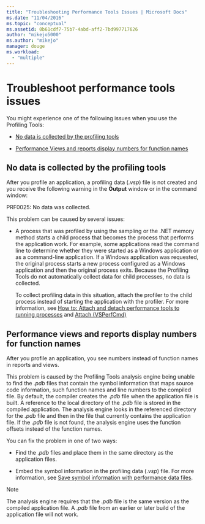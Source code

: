 ```yaml
---
title: "Troubleshooting Performance Tools Issues | Microsoft Docs"
ms.date: "11/04/2016"
ms.topic: "conceptual"
ms.assetid: 0b61cdf7-75b7-4abd-aff2-7bd997717626
author: "mikejo5000"
ms.author: "mikejo"
manager: douge
ms.workload: 
  - "multiple"
---
```

# Troubleshoot performance tools issues
You might experience one of the following issues when you use the Profiling Tools:  
  
-   [No data is collected by the profiling tools](#no-data-is-collected-by-the-profiling-tools)  
  
-   [Performance Views and reports display numbers for function names](#performance-views-and-reports-display-numbers-for-function-names)  
  
## No data is collected by the profiling tools  
 After you profile an application, a profiling data (.*vsp*) file is not created and you receive the following warning in the **Output** window or in the command window:  
  
 PRF0025: No data was collected.  
  
 This problem can be caused by several issues:  
  
-   A process that was profiled by using the sampling or the .NET memory method starts a child process that becomes the process that performs the application work. For example, some applications read the command line to determine whether they were started as a Windows application or as a command-line application. If a Windows application was requested, the original process starts a new process configured as a Windows application and then the original process exits. Because the Profiling Tools do not automatically collect data for child processes, no data is collected.  
  
     To collect profiling data in this situation, attach the profiler to the child process instead of starting the application with the profiler. For more information, see [How to: Attach and detach performance tools to running processes](../profiling/how-to-attach-and-detach-performance-tools-to-running-processes.md) and [Attach (VSPerfCmd)](../profiling/attach.md)  
  
## Performance views and reports display numbers for function names  
 After you profile an application, you see numbers instead of function names in reports and views.  
  
 This problem is caused by the Profiling Tools analysis engine being unable to find the .*pdb* files that contain the symbol information that maps source code information, such function names and line numbers to the compiled file. By default, the compiler creates the .*pdb* file when the application file is built. A reference to the local directory of the .*pdb* file is stored in the compiled application. The analysis engine looks in the referenced directory for the .*pdb* file and then in the file that currently contains the application file. If the .*pdb* file is not found, the analysis engine uses the function offsets instead of the function names.  
  
 You can fix the problem in one of two ways:  
  
-   Find the .*pdb* files and place them in the same directory as the application files.  
  
-   Embed the symbol information in the profiling data (.*vsp*) file. For more information, see [Save symbol information with performance data files](../profiling/saving-symbol-information-with-performance-data-files.md).  
  
> [!NOTE]
>  The analysis engine requires that the .*pdb* file is the same version as the compiled application file. A .*pdb* file from an earlier or later build of the application file will not work.